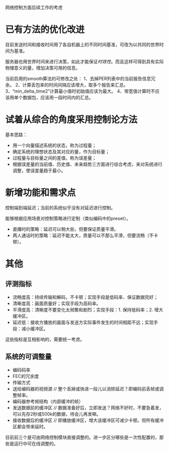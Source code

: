 网络控制方面后续工作的考虑

# 已有方法的优化改进

目前发送时间和接收时间用了各自机器上的不同时间基准，可改为以共同的世界时间为基准。

服务器也用世界时间来进行决策，如此才能保证*时效性*。而且这样可得到具有实际物理意义的量，增加决策可用的信息。

当前启用的smooth算法的可修改之处：
1、去掉PER列表中的当前报告信息冗余。
2、计算丢包率的时间间隔应该增大，取多个报告来汇总。
3、“min_delta_time2”计算最小值时初始值应该为最大。
4、带宽值计算时不应该用单个数据包，应该用一段时间内的汇总。

# 试着从综合的角度采用控制论方法

基本思路：

- 用一个向量描述系统的状态，称为过程量；
- 确定系统的理想状态及其对应的量，作为目标量；
- 过程量与目标量之间的差值，称为误差量；
- 根据误差量的当前值、历史值、未来趋势三方面进行综合考虑，来对系统进行调整，使误差量趋于最小。

# 新增功能和需求点

控制端到端延迟；当前的系统似乎没有对延迟进行控制。

能够根据应用场景对控制策略进行定制（类似编码中的preset）。

- 直播时的策略：延迟可以稍大些，但要保证质量平滑。
- 两人通话时的策略：延迟不能太大，质量可以不那么平滑，但要流畅（不卡顿）。

# 其他

## 评测指标

- 流畅度高：持续传输和解码，不卡顿；实现手段是低码率、保证数据完好；
- 清晰度高：画面质量好；实现手段为高码率。
- 平滑度高：清晰度不要变化太频繁和剧烈；实现手段：1. 保持低码率；2. 增大缓冲区。
- 延迟低：接收方播放的画面与发送方实际事件发生的时间相距不远；实现手段：减小缓冲区。

这些指标是互相影响的，需要统一考虑。

## 系统的可调整量

- 编码码率
- FEC的冗余度
- 传输方式
- 送给编码器的视频源 // 整个丢掉或快进一段儿以消除延迟？即编码前丢帧或调整帧率。
- 编码器参考帧结构（内部缓冲的帧）
- 发送数据前的缓冲区 // 数据准备好后，立即发送？网络不好时，不要急着发，可以先存2秒或500k的数据，待会儿再发嘛。
- 接收数据后的缓冲区 // 即播放缓冲区，增大该缓冲区可减少卡顿。但所有缓冲区都会带来延时。

目前前三个是可由网络控制模块直接调整的。进一步区分哪些是一次性配置的，那些是运行中可在线调整的。